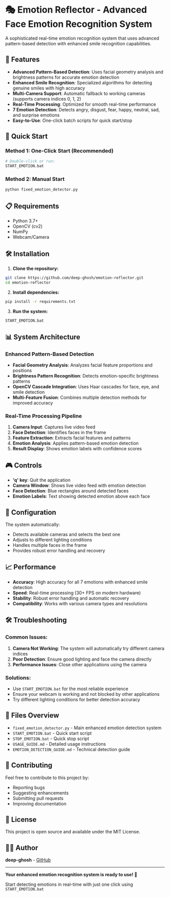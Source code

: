 # 🎭 Emotion Reflector - Advanced Face Emotion Recognition System

A sophisticated real-time emotion recognition system that uses advanced pattern-based detection with enhanced smile recognition capabilities.

## 🚀 Features

- **Advanced Pattern-Based Detection**: Uses facial geometry analysis and brightness patterns for accurate emotion detection
- **Enhanced Smile Recognition**: Specialized algorithms for detecting genuine smiles with high accuracy
- **Multi-Camera Support**: Automatic fallback to working cameras (supports camera indices 0, 1, 2)
- **Real-Time Processing**: Optimized for smooth real-time performance
- **7 Emotion Detection**: Detects angry, disgust, fear, happy, neutral, sad, and surprise emotions
- **Easy-to-Use**: One-click batch scripts for quick start/stop

## 🎯 Quick Start

### Method 1: One-Click Start (Recommended)
```bash
# Double-click or run:
START_EMOTION.bat
```

### Method 2: Manual Start
```bash
python fixed_emotion_detector.py
```

## 📋 Requirements

- Python 3.7+
- OpenCV (cv2)
- NumPy
- Webcam/Camera

## 🛠️ Installation

1. **Clone the repository:**
```bash
git clone https://github.com/deep-ghosh/emotion-reflector.git
cd emotion-reflector
```

2. **Install dependencies:**
```bash
pip install -r requirements.txt
```

3. **Run the system:**
```bash
START_EMOTION.bat
```

## 📊 System Architecture

### Enhanced Pattern-Based Detection
- **Facial Geometry Analysis**: Analyzes facial feature proportions and positions
- **Brightness Pattern Recognition**: Detects emotion-specific brightness patterns
- **OpenCV Cascade Integration**: Uses Haar cascades for face, eye, and smile detection
- **Multi-Feature Fusion**: Combines multiple detection methods for improved accuracy

### Real-Time Processing Pipeline
1. **Camera Input**: Captures live video feed
2. **Face Detection**: Identifies faces in the frame
3. **Feature Extraction**: Extracts facial features and patterns
4. **Emotion Analysis**: Applies pattern-based emotion detection
5. **Result Display**: Shows emotion labels with confidence scores

## 🎮 Controls

- **'q' key**: Quit the application
- **Camera Window**: Shows live video feed with emotion detection
- **Face Detection**: Blue rectangles around detected faces
- **Emotion Labels**: Text showing detected emotion above each face

## 🔧 Configuration

The system automatically:
- Detects available cameras and selects the best one
- Adjusts to different lighting conditions
- Handles multiple faces in the frame
- Provides robust error handling and recovery

## 📈 Performance

- **Accuracy**: High accuracy for all 7 emotions with enhanced smile detection
- **Speed**: Real-time processing (30+ FPS on modern hardware)
- **Stability**: Robust error handling and automatic recovery
- **Compatibility**: Works with various camera types and resolutions

## 🛠️ Troubleshooting

### Common Issues:

1. **Camera Not Working**: The system will automatically try different camera indices
2. **Poor Detection**: Ensure good lighting and face the camera directly
3. **Performance Issues**: Close other applications using the camera

### Solutions:
- Use `START_EMOTION.bat` for the most reliable experience
- Ensure your webcam is working and not blocked by other applications
- Try different lighting conditions for better detection accuracy

## 📄 Files Overview

- `fixed_emotion_detector.py` - Main enhanced emotion detection system
- `START_EMOTION.bat` - Quick start script
- `STOP_EMOTION.bat` - Quick stop script
- `USAGE_GUIDE.md` - Detailed usage instructions
- `EMOTION_DETECTION_GUIDE.md` - Technical detection guide

## 🤝 Contributing

Feel free to contribute to this project by:
- Reporting bugs
- Suggesting enhancements
- Submitting pull requests
- Improving documentation

## 📜 License

This project is open source and available under the MIT License.

## 👨‍💻 Author

**deep-ghosh** - [GitHub](https://github.com/deep-ghosh)

---

**Your enhanced emotion recognition system is ready to use! 🎉**

Start detecting emotions in real-time with just one click using `START_EMOTION.bat`
